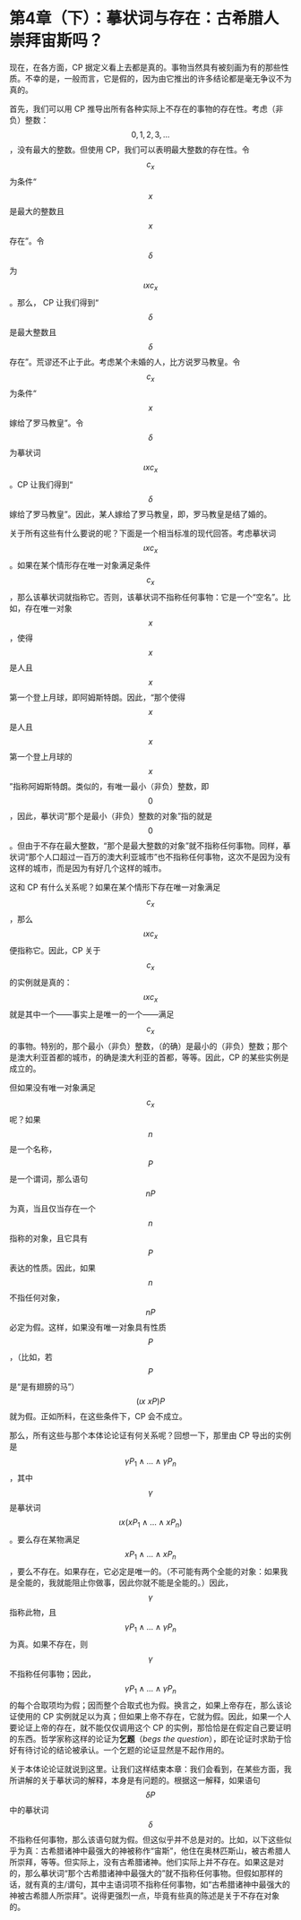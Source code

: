 # 第4章（下）：摹状词与存在：古希腊人崇拜宙斯吗？

现在，在各方面，CP 据定义看上去都是真的。事物当然具有被刻画为有的那些性质。不幸的是，一般而言，它是假的，因为由它推出的许多结论都是毫无争议不为真的。

首先，我们可以用 CP 推导出所有各种实际上不存在的事物的存在性。考虑（非负）整数：$$0,1,2,3,\ldots$$，没有最大的整数。但使用 CP，我们可以表明最大整数的存在性。令 $$c_x$$ 为条件“$$x$$ 是最大的整数且 $$x$$ 存在”。令 $$\delta$$ 为 $$\iota xc_x$$。那么， CP 让我们得到“$$\delta$$ 是最大整数且 $$\delta$$ 存在”。荒谬还不止于此。考虑某个未婚的人，比方说罗马教皇。令 $$c_x$$ 为条件“$$x$$ 嫁给了罗马教皇”。令 $$\delta$$ 为摹状词 $$\iota xc_x$$。CP 让我们得到“$$\delta$$ 嫁给了罗马教皇”。因此，某人嫁给了罗马教皇，即，罗马教皇是结了婚的。

关于所有这些有什么要说的呢？下面是一个相当标准的现代回答。考虑摹状词 $$\iota xc_x$$。如果在某个情形存在唯一对象满足条件 $$c_x$$，那么该摹状词就指称它。否则，该摹状词不指称任何事物：它是一个“空名”。比如，存在唯一对象 $$x$$，使得 $$x$$ 是人且 $$x$$ 第一个登上月球，即阿姆斯特朗。因此，“那个使得 $$x$$ 是人且 $$x$$ 第一个登上月球的 $$x$$”指称阿姆斯特朗。类似的，有唯一最小（非负）整数，即 $$0$$，因此，摹状词“那个是最小（非负）整数的对象”指的就是 $$0$$。但由于不存在最大整数，“那个是最大整数的对象”就不指称任何事物。同样，摹状词“那个人口超过一百万的澳大利亚城市”也不指称任何事物，这次不是因为没有这样的城市，而是因为有好几个这样的城市。

这和 CP 有什么关系呢？如果在某个情形下存在唯一对象满足 $$c_x$$，那么 $$\iota xc_x$$ 便指称它。因此，CP 关于 $$c_x$$ 的实例就是真的：$$\iota xc_x$$ 就是其中一个——事实上是唯一的一个——满足 $$c_x$$ 的事物。特别的，那个最小（非负）整数，（的确）是最小的（非负）整数；那个是澳大利亚首都的城市，的确是澳大利亚的首都，等等。因此，CP 的某些实例是成立的。

但如果没有唯一对象满足 $$c_x$$ 呢？如果 $$n$$ 是一个名称，$$P$$ 是一个谓词，那么语句 $$nP$$ 为真，当且仅当存在一个 $$n$$ 指称的对象，且它具有 $$P$$ 表达的性质。因此，如果 $$n$$ 不指任何对象，$$nP$$ 必定为假。这样，如果没有唯一对象具有性质 $$P$$，（比如，若 $$P$$ 是“是有翅膀的马”）$$(\iota x\ xP)P$$ 就为假。正如所料，在这些条件下，CP 会不成立。

那么，所有这些与那个本体论论证有何关系呢？回想一下，那里由 CP 导出的实例是 $$\gamma P_1\land\ldots\land\gamma P_n$$，其中 $$\gamma$$ 是摹状词 $$\iota x(xP_1\land\ldots\land xP_n)$$。要么存在某物满足 $$xP_1\land\ldots\land xP_n$$，要么不存在。如果存在，它必定是唯一的。（不可能有两个全能的对象：如果我是全能的，我就能阻止你做事，因此你就不能是全能的。）因此，$$\gamma$$ 指称此物，且 $$\gamma P_1\land\ldots\land\gamma P_n$$ 为真。如果不存在，则 $$\gamma$$ 不指称任何事物；因此，$$\gamma P_1\land\ldots\land\gamma P_n$$ 的每个合取项均为假；因而整个合取式也为假。换言之，如果上帝存在，那么该论证使用的 CP 实例就足以为真；但如果上帝不存在，它就为假。因此，如果一个人要论证上帝的存在，就不能仅仅调用这个 CP 的实例，那恰恰是在假定自己要证明的东西。哲学家称这样的论证为**乞题**（_begs the question_），即在论证时求助于恰好有待讨论的结论被承认。一个乞题的论证显然是不起作用的。

关于本体论论证就说到这里。让我们这样结束本章：我们会看到，在某些方面，我所讲解的关于摹状词的解释，本身是有问题的。根据这一解释，如果语句 $$\delta P$$ 中的摹状词 $$\delta$$ 不指称任何事物，那么该语句就为假。但这似乎并不总是对的。比如，以下这些似乎为真：古希腊诸神中最强大的神被称作“宙斯”，他住在奥林匹斯山，被古希腊人所崇拜，等等。但实际上，没有古希腊诸神。他们实际上并不存在。如果这是对的，那么摹状词“那个古希腊诸神中最强大的”就不指称任何事物。但假如那样的话，就有真的主/谓句，其中主语词项不指称任何事物，如“古希腊诸神中最强大的神被古希腊人所崇拜”。说得更强烈一点，毕竟有些真的陈述是关于不存在对象的。